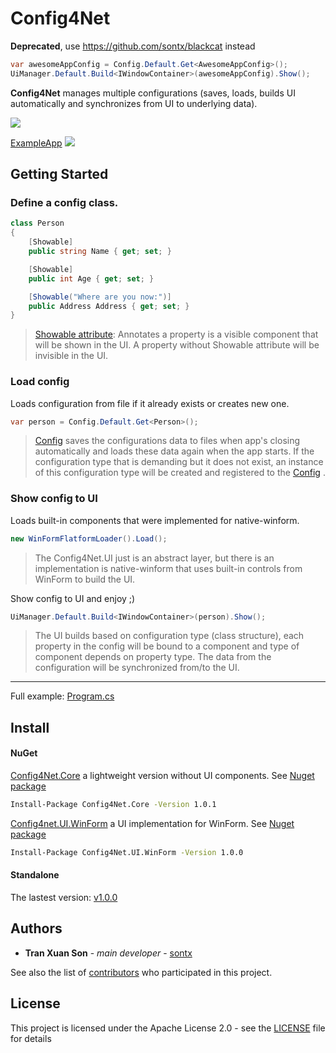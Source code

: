 # Config4Net

**Deprecated**, use https://github.com/sontx/blackcat instead

``` cs
var awesomeAppConfig = Config.Default.Get<AwesomeAppConfig>();
UiManager.Default.Build<IWindowContainer>(awesomeAppConfig).Show();
```
**Config4Net** manages multiple configurations (saves, loads, builds UI automatically and synchronizes from UI to underlying data).

![](https://2.bp.blogspot.com/-qFPl7LZA9wk/Wj4dzwdnslI/AAAAAAAATNc/rm9oBO1VWMchEGar_EmANktq2is82FHhACLcBGAs/s1600/Untitled+Diagram.png)

[ExampleApp](https://github.com/sontx/config4net/tree/master/ExampleApp)
![](https://4.bp.blogspot.com/-HWgnRsizfXc/W0WNSJsqFRI/AAAAAAAAVU0/ERafdp88Gyku0Q4cct7nlxPEuna_ud3agCLcBGAs/s1600/Capture.PNG)

## Getting Started
### Define a config class.
```cs
class Person
{
    [Showable]
    public string Name { get; set; }

    [Showable]
    public int Age { get; set; }

    [Showable("Where are you now:")]
    public Address Address { get; set; }
}
```

> [Showable attribute](https://github.com/sontx/config4net/blob/master/Config4Net.UI/ShowableAttribute.cs):  Annotates a property is a visible component that will be shown in the UI. A property without Showable attribute will be invisible in the UI.

### Load config
Loads configuration from file if it already exists or creates new one.
```cs
var person = Config.Default.Get<Person>();
```

> [Config](https://github.com/sontx/config4net/blob/master/Config4Net.Core/Config.cs) saves the configurations data to files when app's closing automatically and loads these data again when the app starts.
> If the configuration type that is demanding but it does not exist, an instance of this configuration type will be created and registered to the [Config](https://github.com/sontx/config4net/blob/master/Config4Net.Core/Config.cs) .

### Show config to UI
Loads built-in components that were implemented for native-winform.
``` cs
new WinFormFlatformLoader().Load();
```

> The Config4Net.UI just is an abstract layer, but there is an implementation is native-winform that uses built-in controls from WinForm to build the UI.

Show config to UI and enjoy ;)
``` cs
UiManager.Default.Build<IWindowContainer>(person).Show();
```

> The UI builds based on configuration type (class structure), each property in the config will be bound to a component and type of component depends on property type.
> The data from the configuration will be synchronized from/to the UI.

-------------
Full example: [Program.cs](https://github.com/sontx/config4net/blob/master/ExampleApp/Program.cs)
## Install

#### NuGet
[Config4Net.Core](https://github.com/sontx/config4net/tree/master/Config4Net.Core) a lightweight version without UI components.
See [Nuget package](https://www.nuget.org/packages/Config4Net.Core/)

``` bash
Install-Package Config4Net.Core -Version 1.0.1
```

[Config4net.UI.WinForm](https://github.com/sontx/config4net/tree/master/Config4Net.UI.WinForms) a UI implementation for WinForm.
See [Nuget package](https://www.nuget.org/packages/Config4Net.UI.WinForm/)

``` bash
Install-Package Config4Net.UI.WinForm -Version 1.0.0
```

#### Standalone
The lastest version: [v1.0.0](https://github.com/sontx/config4net/releases/tag/v1.0.0)

## Authors

* **Tran Xuan Son** - *main developer* - [sontx](https://github.com/sontx)

See also the list of [contributors](https://github.com/sontx/config4net/contributors) who participated in this project.

## License

This project is licensed under the Apache License 2.0 - see the [LICENSE](LICENSE) file for details

